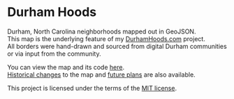 Durham Hoods
============

Durham, North Carolina neighborhoods mapped out in GeoJSON.<br>
This map is the underlying feature of my [DurhamHoods.com](http://durhamhoods.com) project.<br>
All borders were hand-drawn and sourced from digital Durham communities or via input from the community.

You can view the map and its code [here](https://github.com/PhillipBost/durham-hoods-geojson/blob/master/durham-hoods.geojson).<br>
[Historical changes](https://github.com/PhillipBost/durham-hoods-geojson/blob/master/History.md) to the map and [future plans](https://github.com/PhillipBost/durham-hoods-geojson/blob/master/Future.md) are also available.

This project is licensed under the terms of the [MIT license](https://github.com/PhillipBost/durham-hoods-geojson/blob/master/LICENSE.md).

